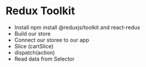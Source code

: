 # Redux Toolkit
 - Install npm install @reduxjs/toolkit and react-redux
 - Build our store
 - Connect our storee to our app
 - Slice (cartSlice)
 - dispatch(action)
 - Read data from Selector
